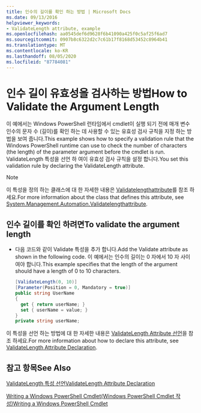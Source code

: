```yaml
---
title: 인수의 길이를 확인 하는 방법 | Microsoft Docs
ms.date: 09/13/2016
helpviewer_keywords:
- ValidateLength attribute, example
ms.openlocfilehash: aa0545def6d9628f6b41090a425f0c5af25f6ad7
ms.sourcegitcommit: 0907b8c6322d2c7c61b17f8168d53452c8964b41
ms.translationtype: MT
ms.contentlocale: ko-KR
ms.lasthandoff: 08/05/2020
ms.locfileid: "87784081"
---
```

# <a name="how-to-validate-the-argument-length"></a><span data-ttu-id="c8a67-102">인수 길이 유효성을 검사하는 방법</span><span class="sxs-lookup"><span data-stu-id="c8a67-102">How to Validate the Argument Length</span></span>

<span data-ttu-id="c8a67-103">이 예에서는 Windows PowerShell 런타임에서 cmdlet이 실행 되기 전에 매개 변수 인수의 문자 수 (길이)를 확인 하는 데 사용할 수 있는 유효성 검사 규칙을 지정 하는 방법을 보여 줍니다.</span><span class="sxs-lookup"><span data-stu-id="c8a67-103">This example shows how to specify a validation rule that the Windows PowerShell runtime can use to check the number of characters (the length) of the parameter argument before the cmdlet is run.</span></span> <span data-ttu-id="c8a67-104">ValidateLength 특성을 선언 하 여이 유효성 검사 규칙을 설정 합니다.</span><span class="sxs-lookup"><span data-stu-id="c8a67-104">You set this validation rule by declaring the ValidateLength attribute.</span></span>

> [!NOTE]
> <span data-ttu-id="c8a67-105">이 특성을 정의 하는 클래스에 대 한 자세한 내용은 [Validatelengthattribute](/dotnet/api/System.Management.Automation.ValidateLengthAttribute)를 참조 하세요.</span><span class="sxs-lookup"><span data-stu-id="c8a67-105">For more information about the class that defines this attribute, see [System.Management.Automation.Validatelengthattribute](/dotnet/api/System.Management.Automation.ValidateLengthAttribute).</span></span>

## <a name="to-validate-the-argument-length"></a><span data-ttu-id="c8a67-106">인수 길이를 확인 하려면</span><span class="sxs-lookup"><span data-stu-id="c8a67-106">To validate the argument length</span></span>

- <span data-ttu-id="c8a67-107">다음 코드와 같이 Validate 특성을 추가 합니다.</span><span class="sxs-lookup"><span data-stu-id="c8a67-107">Add the Validate attribute as shown in the following code.</span></span> <span data-ttu-id="c8a67-108">이 예에서는 인수의 길이는 0 자에서 10 자 사이 여야 합니다.</span><span class="sxs-lookup"><span data-stu-id="c8a67-108">This example specifies that the length of the argument should have a length of 0 to 10 characters.</span></span>

    ```csharp
    [ValidateLength(0, 10)]
    [Parameter(Position = 0, Mandatory = true)]
    public string UserName
    {
      get { return userName; }
      set { userName = value; }
    }
    private string userName;
    ```

<span data-ttu-id="c8a67-109">이 특성을 선언 하는 방법에 대 한 자세한 내용은 [ValidateLength Attribute 선언](./validatelength-attribute-declaration.md)을 참조 하세요.</span><span class="sxs-lookup"><span data-stu-id="c8a67-109">For more information about how to declare this attribute, see [ValidateLength Attribute Declaration](./validatelength-attribute-declaration.md).</span></span>

## <a name="see-also"></a><span data-ttu-id="c8a67-110">참고 항목</span><span class="sxs-lookup"><span data-stu-id="c8a67-110">See Also</span></span>

[<span data-ttu-id="c8a67-111">ValidateLength 특성 선언</span><span class="sxs-lookup"><span data-stu-id="c8a67-111">ValidateLength Attribute Declaration</span></span>](./validatelength-attribute-declaration.md)

[<span data-ttu-id="c8a67-112">Writing a Windows PowerShell Cmdlet(Windows PowerShell Cmdlet 작성)</span><span class="sxs-lookup"><span data-stu-id="c8a67-112">Writing a Windows PowerShell Cmdlet</span></span>](./writing-a-windows-powershell-cmdlet.md)
